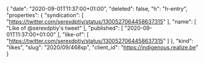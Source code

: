 {
  "date": "2020-09-01T11:37:00+01:00",
  "deleted": false,
  "h": "h-entry",
  "properties": {
    "syndication": [
      "https://twitter.com/serexdptiy/status/1300527064458637315"
    ],
    "name": [
      "Like of @serexdptiy's tweet"
    ],
    "published": [
      "2020-09-01T11:37:00+01:00"
    ],
    "like-of": [
      "https://twitter.com/serexdptiy/status/1300527064458637315"
    ]
  },
  "kind": "likes",
  "slug": "2020/09/468sp",
  "client_id": "https://indigenous.realize.be"
}
